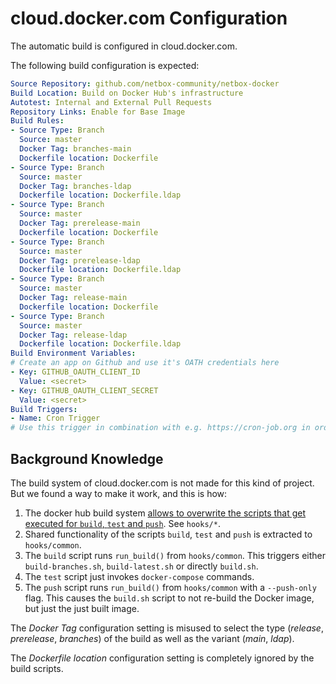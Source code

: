 # cloud.docker.com Configuration

The automatic build is configured in cloud.docker.com.

The following build configuration is expected:

```yaml
Source Repository: github.com/netbox-community/netbox-docker
Build Location: Build on Docker Hub's infrastructure
Autotest: Internal and External Pull Requests
Repository Links: Enable for Base Image
Build Rules:
- Source Type: Branch
  Source: master
  Docker Tag: branches-main
  Dockerfile location: Dockerfile
- Source Type: Branch
  Source: master
  Docker Tag: branches-ldap
  Dockerfile location: Dockerfile.ldap
- Source Type: Branch
  Source: master
  Docker Tag: prerelease-main
  Dockerfile location: Dockerfile
- Source Type: Branch
  Source: master
  Docker Tag: prerelease-ldap
  Dockerfile location: Dockerfile.ldap
- Source Type: Branch
  Source: master
  Docker Tag: release-main
  Dockerfile location: Dockerfile
- Source Type: Branch
  Source: master
  Docker Tag: release-ldap
  Dockerfile location: Dockerfile.ldap
Build Environment Variables:
# Create an app on Github and use it's OATH credentials here
- Key: GITHUB_OAUTH_CLIENT_ID
  Value: <secret>
- Key: GITHUB_OAUTH_CLIENT_SECRET
  Value: <secret>
Build Triggers:
- Name: Cron Trigger
# Use this trigger in combination with e.g. https://cron-job.org in order to regularly schedule builds
```

## Background Knowledge

The build system of cloud.docker.com is not made for this kind of project.
But we found a way to make it work, and this is how:

1. The docker hub build system [allows to overwrite the scripts that get executed
   for `build`, `test` and `push`](overwrite). See `hooks/*`.
2. Shared functionality of the scripts `build`, `test` and `push` is extracted to `hooks/common`.
3. The `build` script runs `run_build()` from `hooks/common`.
   This triggers either `build-branches.sh`, `build-latest.sh` or directly `build.sh`.
4. The `test` script just invokes `docker-compose` commands.
5. The `push` script runs `run_build()` from `hooks/common` with a `--push-only` flag.
   This causes the `build.sh` script to not re-build the Docker image, but just the just built image.

The _Docker Tag_ configuration setting is misused to select the type (_release_, _prerelease_, _branches_) of the build as well as the variant (_main_, _ldap_).

The _Dockerfile location_ configuration setting is completely ignored by the build scripts.

[overwrite]: https://docs.docker.com/docker-hub/builds/advanced/#override-build-test-or-push-commands
